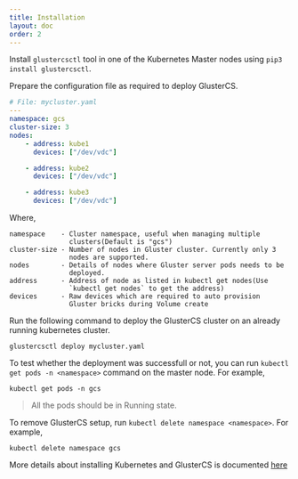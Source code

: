 ```yaml
---
title: Installation
layout: doc
order: 2
---
```


Install `glustercsctl` tool in one of the Kubernetes Master nodes
using `pip3 install glustercsctl`.

Prepare the configuration file as required to deploy GlusterCS.

```yaml
# File: mycluster.yaml
---
namespace: gcs
cluster-size: 3
nodes:
    - address: kube1
      devices: ["/dev/vdc"]

    - address: kube2
      devices: ["/dev/vdc"]

    - address: kube3
      devices: ["/dev/vdc"]
```

Where,

```
namespace    - Cluster namespace, useful when managing multiple
               clusters(Default is "gcs")
cluster-size - Number of nodes in Gluster cluster. Currently only 3
               nodes are supported.
nodes        - Details of nodes where Gluster server pods needs to be
               deployed.
address      - Address of node as listed in kubectl get nodes(Use
               `kubectl get nodes` to get the address)
devices      - Raw devices which are required to auto provision
               Gluster bricks during Volume create
```

Run the following command to deploy the GlusterCS cluster on an already
running kubernetes cluster.

```
glustercsctl deploy mycluster.yaml
```

To test whether the deployment was successfull or not, you can run
`kubectl get pods -n <namespace>` command on the master node. For
example,

```
kubectl get pods -n gcs
```

> All the pods should be in Running state.

To remove GlusterCS setup, run `kubectl delete namespace <namespace>`.
For example,

```
kubectl delete namespace gcs
```

More details about installing Kubernetes and GlusterCS is documented
[here](https://github.com/gluster/gcs/blob/master/doc/deploying_gcs_on_bare_metal_machines.md)
